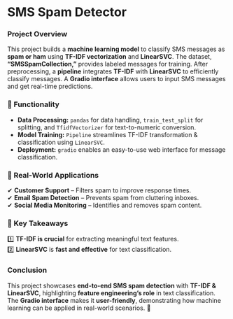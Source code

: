 # SMS Spam Detector 
### **Project Overview**  
This project builds a **machine learning model** to classify SMS messages as **spam or ham** using **TF-IDF vectorization** and **LinearSVC**. The dataset, **“SMSSpamCollection,”** provides labeled messages for training. After preprocessing, a **pipeline** integrates **TF-IDF** with **LinearSVC** to efficiently classify messages. A **Gradio interface** allows users to input SMS messages and get real-time predictions.  

### **🔹 Functionality**  
- **Data Processing:** `pandas` for data handling, `train_test_split` for splitting, and `TfidfVectorizer` for text-to-numeric conversion.  
- **Model Training:** `Pipeline` streamlines TF-IDF transformation & classification using `LinearSVC`.  
- **Deployment:** `gradio` enables an easy-to-use web interface for message classification.  

### **🔹 Real-World Applications**  
✔ **Customer Support** – Filters spam to improve response times.  
✔ **Email Spam Detection** – Prevents spam from cluttering inboxes.  
✔ **Social Media Monitoring** – Identifies and removes spam content.  

### **🔹 Key Takeaways**  
1️⃣ **TF-IDF is crucial** for extracting meaningful text features.  
2️⃣ **LinearSVC** is **fast and effective** for text classification.  

### **Conclusion**  
This project showcases **end-to-end SMS spam detection** with **TF-IDF & LinearSVC**, highlighting **feature engineering’s role** in text classification. The **Gradio interface** makes it **user-friendly**, demonstrating how machine learning can be applied in real-world scenarios. 🚀
